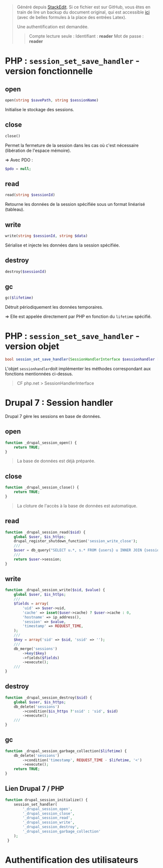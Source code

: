 > Généré depuis [StackEdit](https://stackedit.io/). Si ce fichier est sur GitHub, vous êtes en train de lire un backup du document original, qui est accessible [ici](https://frama.link/aden-iutsd) (avec de belles formules à la place des entrées Latex).
>
> Une authentification est demandée. 
> > Compte lecture seule :
> > Identifiant : **reader**
> > Mot de passe : **reader**


# PHP :  `session_set_save_handler` - version fonctionnelle

## open

``` php
open(string $savePath, string $sessionName)
```

Initialise le stockage des sessions.



## close

```php
close()
```

Permet la fermeture de la session dans les cas où c'est nécessaire (libération de l'espace mémoire).

⇒ Avec PDO : 
```php 
$pdo = null;
```

## read

```php
read(string $sessionId)
```

Retourne les données de la session spécifiée sous un format linéarisé (tableau).

## write

```php
write(string $sessionId, string $data)
```

Sérialise et injecte les données dans la session spécifiée.

## destroy

```php
destroy($sessionId)
```

## gc

```php
gc($lifetime)
```

Détruit périodiquement les données temporaires.

⇒ Elle est appelée directement par PHP en fonction du `lifetime` spécifié.

# PHP :  `session_set_save_handler` - version objet

```php
bool session_set_save_handler(SessionHandlerInterface $sessionhandler [, bool $register_showdown = true ])
```

L'objet `sessionhandler`doit implémenter les méthodes correspondant aux fonctions mentionnées ci-dessus.

> CF php.net > SessionHandlerInterface

# Drupal 7 : Session handler

Drupal 7 gère les sessions en base de données.

## open

```php
function _drupal_session_open() {
	return TRUE;
}
```
> La base de données est déjà préparée.

## close

```php
function _drupal_session_close() {
	return TRUE;
}
```
> La cloture de l'accès à la base de données est automatique.

## read

```php
function _drupal_session_read($sid) {
	global $user, $is_https;
	drupal_register_shutdown_function('session_write_close');
	///
	$user = db_query("SELECT u.*, s.* FROM {users} u INNER JOIN {sessions} s ON u.uid = s.uid WHERE s.sid = :sid", array(':sid' => $sid))->fetchObject();
	///
	return $user->session;
}
```
## write

```php
function _drupal_session_write($sid, $value) {
	global $user, $is_https;
	///
	$fields = array(
		'uid' => $user->uid,
		'cache' => isset($user->cache) ? $user->cache : 0,
		'hostname' => ip_address(),
		'session' => $value,
		'timestamp' => REQUEST_TIME,
	);
	///
	$key = array('sid' => $sid, 'ssid' => '');
	///
	db_merge('sessions')
		->key($key)
		->fields($fields)
		->execute();
	///
}
```

## destroy

```php
function _drupal_session_destroy($sid) {
	global $user, $is_https;
	db_delete('sessions')
		->condition($is_https ?'ssid' : 'sid', $sid)
		->execute();
	///
}
```

## gc

```php
function _drupal_session_garbage_collection($lifetime) {
	db_delete('sessions')
		->condition('timestamp', REQUEST_TIME - $lifetime, '<')
		->execute();
	return TRUE;
}
```

## Lien Drupal 7 / PHP

```php
function drupal_session_initialize() {
	session_set_handler(
		'_drupal_session_open',
		'_drupal_session_close',
		'_drupal_session_read',
		'_drupal_session_write',
		'_drupal_session_destroy',
		'_drupal_session_garbage_collection'
	);
 }
```

# Authentification des utilisateurs


<!--stackedit_data:
eyJoaXN0b3J5IjpbNDM4NzgwNDQ1XX0=
-->
